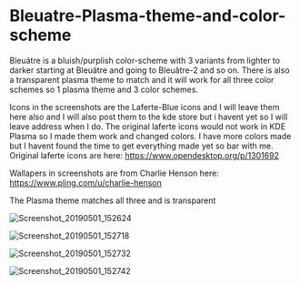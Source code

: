 # Bleuatre-Plasma-theme-and-color-scheme
Bleuâtre is a bluish/purplish color-scheme with 3 variants from lighter to darker starting at Bleuâtre and going to Bleuâtre-2 and so on. 
There is also a transparent plasma theme to match and it will work for all three color schemes so 1 plasma theme and 3 color schemes.

Icons in the screenshots are the Laferte-Blue icons and I will leave them here also and I will also post them to the kde store but i havent yet so I will leave address when I do. The original laferte icons would not work in KDE Plasma so I made them work and changed colors.
I have more colors made but I havent found the time to get everything made yet so bar with me.
Original laferte icons are here:
https://www.opendesktop.org/p/1301692

Wallapers in screenshots are from Charlie Henson here:
https://www.pling.com/u/charlie-henson

The Plasma theme matches all three and is transparent


![Screenshot_20190501_152624](https://user-images.githubusercontent.com/41884680/57041746-9bce7000-6c28-11e9-934b-d2efdc304eeb.png)

![Screenshot_20190501_152718](https://user-images.githubusercontent.com/41884680/57041748-9bce7000-6c28-11e9-9ba3-e7b57629d7be.png)

![Screenshot_20190501_152732](https://user-images.githubusercontent.com/41884680/57041750-9c670680-6c28-11e9-9d35-bc3e69403d7c.png)

![Screenshot_20190501_152742](https://user-images.githubusercontent.com/41884680/57041751-9c670680-6c28-11e9-8a53-a0a7e2c6d913.png)

